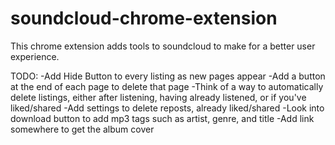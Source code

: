 # soundcloud-chrome-extension
This chrome extension adds tools to soundcloud to make for a better user experience.

TODO:
-Add Hide Button to every listing as new pages appear
-Add a button at the end of each page to delete that page
-Think of a way to automatically delete listings, either after listening, having already listened, or if you've liked/shared
-Add settings to delete reposts, already liked/shared
-Look into download button to add mp3 tags such as artist, genre, and title
-Add link somewhere to get the album cover